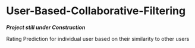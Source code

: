 # User-Based-Collaborative-Filtering

***Project still under Construction***

Rating Prediction for individual user based on their similarity to other users
